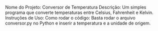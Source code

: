 Nome do Projeto: Conversor de Temperatura
Descrição: Um simples programa que converte temperaturas entre Celsius, Fahrenheit e Kelvin.
Instruções de Uso:
Como rodar o código: Basta rodar o arquivo conversor.py no Python e inserir a temperatura e a unidade de origem.
